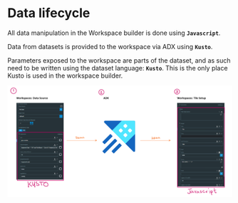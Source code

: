 # Data lifecycle

All data manipulation in the Workspace builder is done using **`Javascript`**.

Data from datasets is provided to the workspace via ADX using **`Kusto`**.  

Parameters exposed to the workspace are parts of the dataset, and as such need to be written using the dataset language: **`Kusto`**. This is the only place Kusto is used in the workspace builder.

![Data lifecycle](<../.gitbook/assets/image (8).png>)
